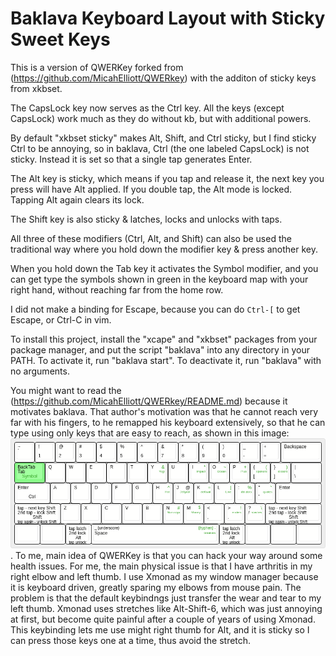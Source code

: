 # Baklava Keyboard Layout with Sticky Sweet Keys

This is a version of QWERKey forked from (https://github.com/MicahElliott/QWERkey) with the additon of sticky keys from xkbset.

The CapsLock key now serves as the Ctrl key.
All the keys (except CapsLock) work much as they do without kb,
but with additional powers.

By default "xkbset sticky" makes Alt, Shift, and Ctrl sticky,
but I find sticky Ctrl to be annoying,
so in baklava, Ctrl (the one labeled CapsLock) is not sticky. 
Instead it is set so that a single tap generates Enter.

The Alt key is sticky, which means if you tap and release it,
the next key you press will have Alt applied.
If you double tap, the Alt mode is locked.
Tapping Alt again clears its lock.

The Shift key is also sticky & latches, locks and unlocks with taps.

All three of these modifiers (Ctrl, Alt, and Shift) can also
be used the traditional way where you hold down the modifier key & press another key. 

When you hold down the Tab key it activates the Symbol modifier,
and you can get type the symbols shown in green in the keyboard map with your right hand,
without reaching far from the home row.

I did not make a binding for Escape,
because you can do ```Ctrl-[``` to get Escape, or Ctrl-C in vim.

To install this project, install the "xcape" and "xkbset" packages from your package manager,
and put the script "baklava" into any directory in your PATH.
To activate it, run "baklava start".  To deactivate it, run "baklava" with no arguments.

You might want to read the (https://github.com/MicahElliott/QWERkey/README.md) because it motivates baklava.
That author's motivation was that he cannot reach very far with his fingers,
to he remapped his keyboard extensively, so that he can type using only keys that are easy to reach, as shown in this image:
 ![keymap diagram](https://github.com/jganong/QWERkey/blob/master/keyboard-layout.png).
To me, main idea of QWERKey is that you can hack your way around some health issues.
For me, the main physical issue is that I have arthritis in my right elbow and left thumb.
I use Xmonad as my window manager because it is keyboard driven, greatly sparing my elbows from mouse pain.
The problem is that the default keybindngs just transfer the wear and tear to my left thumb.
Xmonad uses stretches like Alt-Shift-6, which was just annoying at first, but
become quite painful after a couple of years of using Xmonad.
This keybinding lets me use might right thumb for Alt, and it is sticky 
so I can press those keys one at a time, thus avoid the stretch.
